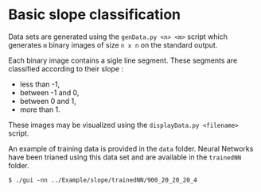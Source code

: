# Basic slope classification

Data sets are generated using the ``genData.py <n> <m>`` script which generates
``m``  binary images of size ``n x n`` on the standard output.

Each binary image contains a sigle line segment. These segments are classified
according to their slope : 

 - less than -1,
 - between -1 and 0,
 - between 0 and 1,
 - more than 1.

These images may be visualized using the ``displayData.py <filename>`` script.

An example of training data is provided in the ``data`` folder. Neural Networks
have been trianed using this data set and are available in the ``trainedNN``
folder.

```
$ ./gui -nn ../Example/slope/trainedNN/900_20_20_20_4
```


